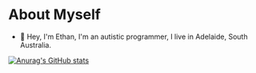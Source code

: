 # About Myself
- 👋 Hey, I'm Ethan, I'm an autistic programmer, I live in Adelaide, South Australia.


[![Anurag's GitHub stats](https://github-readme-stats.vercel.app/api?username=aussie-notok)](https://github.com/anuraghazra/github-readme-stats)

